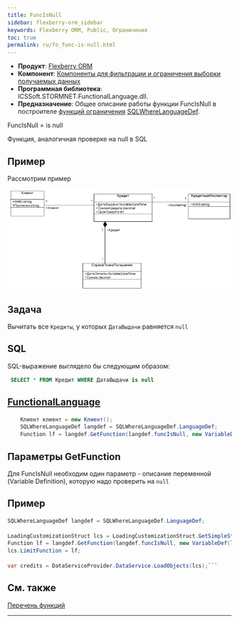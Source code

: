 ```yaml
---
title: FuncIsNull
sidebar: flexberry-orm_sidebar
keywords: Flexberry ORM, Public, Ограничения
toc: true
permalink: ru/fo_func-is-null.html
---
```

* **Продукт**: [Flexberry ORM](fo_flexberry-o-r-m.html)
* **Компонент**: [Компоненты для фильтрации и ограничения выборки получаемых данных](fo_limitation.html)
* **Программная библиотека**: ICSSoft.STORMNET.FunctionalLanguage.dll.
* **Предназначение**: Общее описание работы функции FuncIsNull в построителе [функций ограничения](fo_limit-function.html) [SQLWhereLanguageDef](fo_function-list.html).

FuncIsNull = is null

Функция, аналогичная проверке на null в SQL

## Пример

Рассмотрим пример

![](/images/pages/products/flexberry-orm/func-e-q/FilterExDiagram.PNG)

## Задача

Вычитать все `Кредиты`, у которых `ДатаВыдачи` равняется `null`

## SQL

SQL-выражение выглядело бы следующим образом:

```sql
 SELECT * FROM Кредит WHERE ДатаВыдачи is null 
```

## [FunctionalLanguage](fo_function-list.html)

```cs    
	Клиент клиент = new Клиент();
	SQLWhereLanguageDef langdef = SQLWhereLanguageDef.LanguageDef;
	Function lf = langdef.GetFunction(langdef.funcIsNull, new VariableDef(langdef.DateTimeType, "ДатаВыдачи"));
```


## Параметры GetFunction

Для FuncIsNull необходим один параметр - описание переменной (Variable Definition), которую надо проверить на `null`

## Пример

```cs
SQLWhereLanguageDef langdef = SQLWhereLanguageDef.LanguageDef;

LoadingCustomizationStruct lcs = LoadingCustomizationStruct.GetSimpleStruct(typeof(Кредит), Кредит.Views.КредитE);	
Function lf = langdef.GetFunction(langdef.funcIsNull, new VariableDef(langdef.DateTimeType, "ДатаВыдачи"));
lcs.LimitFunction = lf;

var credits = DataServiceProvider.DataService.LoadObjects(lcs);```
```


## См. также
[Перечень функций](fo_function-list.html)

----
